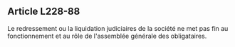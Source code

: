 Article L228-88
----
Le redressement ou la liquidation judiciaires de la société ne met pas fin au
fonctionnement et au rôle de l'assemblée générale des obligataires.
